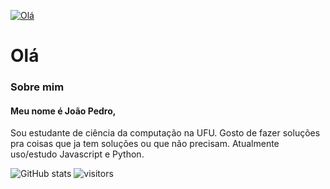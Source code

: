 [![Olá](https://pa1.narvii.com/6374/b3e15fde762b3ae2c415844ab17989b328907c37_hq.gif)](https://potatosenior.github.io/Me/)

# Olá

### Sobre mim

#### Meu nome é João Pedro,

Sou estudante de ciência da computação na UFU.
Gosto de fazer soluções pra coisas que ja tem soluções ou que não precisam.
Atualmente uso/estudo Javascript e Python.

![GitHub stats](https://github-readme-stats.anuraghazra1.vercel.app/api?username=potatosenior&show_icons=true&hide_border=true)
![visitors](https://visitor-badge.glitch.me/badge?page_id=potatosenior.visitor_badge)  
